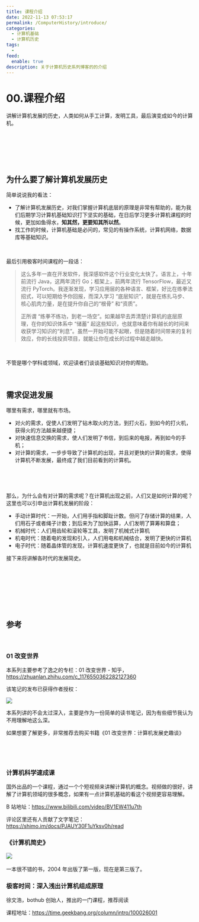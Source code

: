 ```yaml
---
title: 课程介绍
date: 2022-11-13 07:53:17
permalink: /ComputerHistory/introduce/
categories:
  - 计算机基础
  - 计算机历史
tags:
  - 
feed:
  enable: true
description: 关于计算机历史系列博客的的介绍
---
```



# 00.课程介绍

讲解计算机发展的历史，人类如何从手工计算，发明工具，最后演变成如今的计算机。

<!-- more -->　　‍

‍

‍

## 为什么要了解计算机发展历史

简单说说我的看法：

* 了解计算机发展历史，对我们掌握计算机底层的原理是非常有帮助的，能为我们后期学习计算机基础知识打下坚实的基础，在日后学习更多计算机课程的时候，更加如鱼得水，**知其然，更要知其所以然**。
* 找工作的时候，计算机基础是必问的，常见的有操作系统，计算机网络，数据库等基础知识。

‍

最后引用极客时间课程的一段话：

> 这么多年一直在开发软件，我深感软件这个行业变化太快了。语言上，十年前流行 Java，这两年流行 Go；框架上，前两年流行 TensorFlow，最近又流行 PyTorch。我逐渐发现，学习应用层的各种语言、框架，好比在练拳法招式，可以短期给予你回报，而深入学习 “底层知识”，就是在练扎马步、核心肌肉力量，是在提升你自己的“根骨” 和“资质”。
>
> 正所谓 “练拳不练功，到老一场空”。如果越早去弄清楚计算机的底层原理，在你的知识体系中 “储蓄” 起这些知识，也就意味着你有越长的时间来收获学习知识的“利息”。虽然一开始可能不起眼，但是随着时间带来的复利效应，你的长线投资项目，就能让你在成长的过程中越走越快。

‍

不管是哪个学科或领域，欢迎读者们谈谈基础知识对你的帮助。

‍

## 需求促进发展

哪里有需求，哪里就有市场。

* 对火的需求，促使人们发明了钻木取火的方法，到打火石，到如今的打火机，获得火的方法越来越便捷；
* 对快速信息交换的需求，使人们发明了书信，到后来的电报，再到如今的手机；
* 对计算的需求，一步步导致了计算机的出现，并且对更快的计算的需求，使得计算机不断发展，最终成了我们目前看到的计算机。

‍

‍

那么，为什么会有对计算的需求呢？在计算机出现之前，人们又是如何计算的呢？这里也可以引申出计算机发展的阶段：

* 手动计算时代：一开始，人们用手指和脚趾计数。但问了存储计算的结果，人们用石子或者绳子计数；到后来为了加快运算，人们发明了算筹和算盘；
* 机械时代：人们用齿轮和滚轮等工具，发明了机械式计算机
* 机电时代：随着电的发现和引入，人们用电和机械结合，发明了更快的计算机
* 电子时代：随着晶体管的发现，计算机速度更快了，也就是目前如今的计算机

接下来将讲解各时代的发展简史。

‍

‍

‍

‍

## 参考

‍

### 01 改变世界

本系列主要参考了逸之的专栏：01 改变世界 - 知乎，https://zhuanlan.zhihu.com/c_1176550362282127360

该笔记的发布已获得作者授权：

![](https://image.peterjxl.com/blog/image-20240530150326-cg59qi3.png)

本系列讲的不会太过深入，主要是作为一份简单的读书笔记，因为有些细节我认为不用理解地这么深。

如果想要了解更多，非常推荐去购买书籍《01 改变世界：计算机发展史趣谈》

‍

‍

### 计算机科学速成课

国外出品的一个课程，通过一个个短视频来讲解计算机的概念。视频做的很好，讲解了计算机领域的很多概念，如果有一点计算机基础的看这个视频更容易理解。

B 站地址：https://www.bilibili.com/video/BV1EW411u7th

评论区里还有人贡献了文字笔记：https://shimo.im/docs/PJAUY30F1uYksv0h/read



### ‍《计算机简史》

‍![](https://image.peterjxl.com/blog/image-20240604144440-arphu6c.png)


一本很不错的书，2004 年出版了第一版，现在是第三版了。

### 极客时间：深入浅出计算机组成原理

徐文浩，bothub 创始人，推出的一门课程，推荐阅读

课程地址：https://time.geekbang.org/column/intro/100026001

‍
